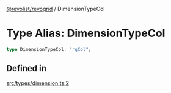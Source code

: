 [@revolist/revogrid](README.md) / DimensionTypeCol

# Type Alias: DimensionTypeCol

```ts
type DimensionTypeCol: "rgCol";
```

## Defined in

[src/types/dimension.ts:2](https://github.com/revolist/revogrid/blob/3fee8276dedac5f7aa7fa43a0495db32609daeca/src/types/dimension.ts#L2)
